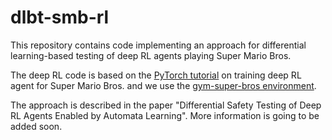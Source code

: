 # dlbt-smb-rl
This repository contains code implementing an approach for differential learning-based testing of deep RL agents playing Super Mario Bros. 

The deep RL code is based on the [PyTorch tutorial](https://pytorch.org/tutorials/intermediate/mario_rl_tutorial.html) on training deep RL agent for Super Mario Bros. and we use the [gym-super-bros environment](https://pypi.org/project/gym-super-mario-bros/).

The approach is described in the paper "Differential Safety Testing of Deep RL Agents Enabled by Automata Learning". More information is going to be added soon. 